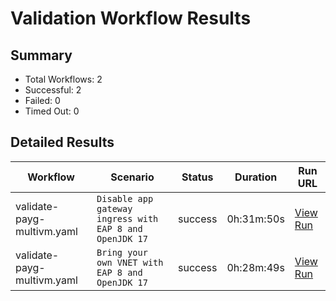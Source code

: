 # Validation Workflow Results

## Summary
- Total Workflows: 2
- Successful: 2
- Failed: 0
- Timed Out: 0

## Detailed Results

| Workflow | Scenario | Status | Duration | Run URL |
|----------|----------|---------|-----------|----------|
| validate-payg-multivm.yaml | `Disable app gateway ingress with EAP 8 and OpenJDK 17` | success | 0h:31m:50s | [View Run](https://github.com/azure-javaee/rhel-jboss-templates/actions/runs/15922212505) |
| validate-payg-multivm.yaml | `Bring your own VNET with EAP 8 and OpenJDK 17` | success | 0h:28m:49s | [View Run](https://github.com/azure-javaee/rhel-jboss-templates/actions/runs/15922213885) |

